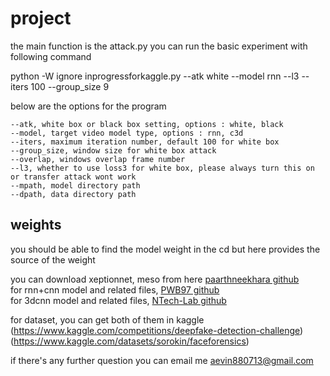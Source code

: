 # project
the main function is the attack.py
you can run the basic experiment with following command

python -W ignore inprogressforkaggle.py --atk white --model rnn --l3  --iters 100 --group_size 9

below are the options for the program

`--atk, white box or black box setting, options : white, black`  
`--model, target video model type, options : rnn, c3d  `  
`--iters, maximum iteration number, default 100 for white box  `  
`--group_size, window size for white box attack  `  
`--overlap, windows overlap frame number  `  
`--l3, whether to use loss3 for white box, please always turn this on or transfer attack wont work  `  
`--mpath, model directory path  `  
`--dpath, data directory path  `  

## weights
you should be able to find the model weight in the cd
but here provides the source of the weight

you can download xeptionnet, meso from here [paarthneekhara github](https://github.com/paarthneekhara/AdversarialDeepFakes)  
for rnn+cnn model and related files, [PWB97 github](https://github.com/PWB97/Deepfake-detection)  
for 3dcnn model and related files, [NTech-Lab github](https://github.com/ntech-lab/deepfake-detection-challenge)  

for dataset, you can get both of them in kaggle  
(https://www.kaggle.com/competitions/deepfake-detection-challenge)  
(https://www.kaggle.com/datasets/sorokin/faceforensics)  

if there's any further question
you can email me aevin880713@gmail.com



